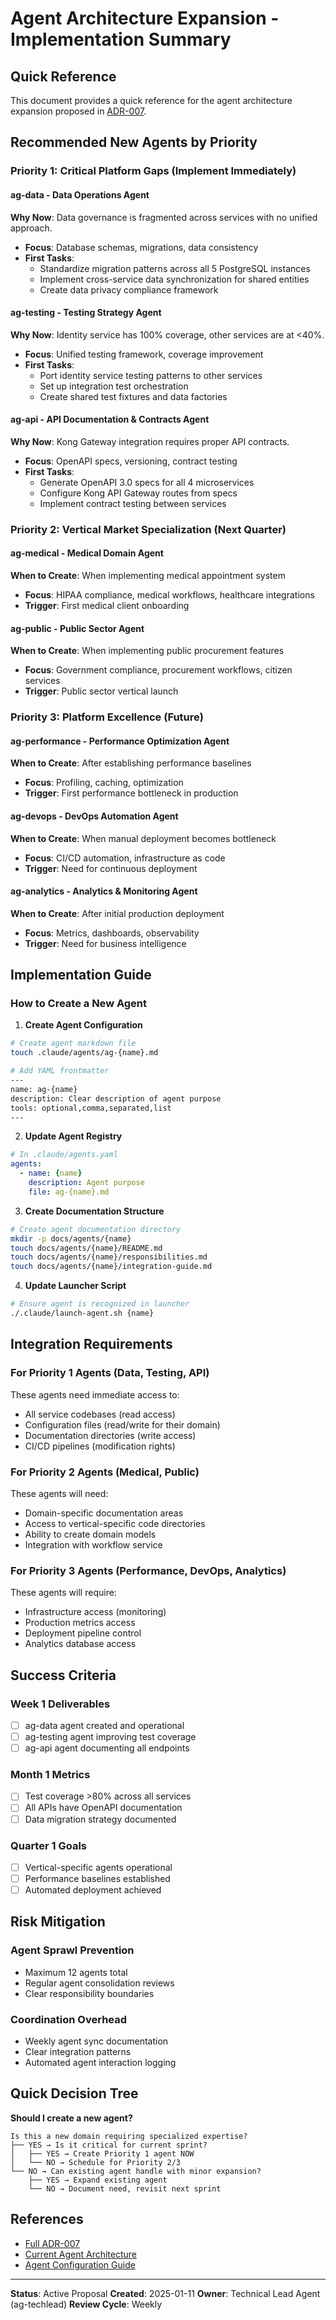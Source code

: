 # Agent Architecture Expansion - Implementation Summary

## Quick Reference

This document provides a quick reference for the agent architecture expansion proposed in [ADR-007](/docs/architecture/adr/007-agent-architecture-expansion.md).

## Recommended New Agents by Priority

### Priority 1: Critical Platform Gaps (Implement Immediately)

#### ag-data - Data Operations Agent
**Why Now**: Data governance is fragmented across services with no unified approach.
- **Focus**: Database schemas, migrations, data consistency
- **First Tasks**: 
  - Standardize migration patterns across all 5 PostgreSQL instances
  - Implement cross-service data synchronization for shared entities
  - Create data privacy compliance framework

#### ag-testing - Testing Strategy Agent  
**Why Now**: Identity service has 100% coverage, other services are at <40%.
- **Focus**: Unified testing framework, coverage improvement
- **First Tasks**:
  - Port identity service testing patterns to other services
  - Set up integration test orchestration
  - Create shared test fixtures and data factories

#### ag-api - API Documentation & Contracts Agent
**Why Now**: Kong Gateway integration requires proper API contracts.
- **Focus**: OpenAPI specs, versioning, contract testing
- **First Tasks**:
  - Generate OpenAPI 3.0 specs for all 4 microservices
  - Configure Kong API Gateway routes from specs
  - Implement contract testing between services

### Priority 2: Vertical Market Specialization (Next Quarter)

#### ag-medical - Medical Domain Agent
**When to Create**: When implementing medical appointment system
- **Focus**: HIPAA compliance, medical workflows, healthcare integrations
- **Trigger**: First medical client onboarding

#### ag-public - Public Sector Agent
**When to Create**: When implementing public procurement features
- **Focus**: Government compliance, procurement workflows, citizen services
- **Trigger**: Public sector vertical launch

### Priority 3: Platform Excellence (Future)

#### ag-performance - Performance Optimization Agent
**When to Create**: After establishing performance baselines
- **Focus**: Profiling, caching, optimization
- **Trigger**: First performance bottleneck in production

#### ag-devops - DevOps Automation Agent
**When to Create**: When manual deployment becomes bottleneck
- **Focus**: CI/CD automation, infrastructure as code
- **Trigger**: Need for continuous deployment

#### ag-analytics - Analytics & Monitoring Agent
**When to Create**: After initial production deployment
- **Focus**: Metrics, dashboards, observability
- **Trigger**: Need for business intelligence

## Implementation Guide

### How to Create a New Agent

1. **Create Agent Configuration**
```bash
# Create agent markdown file
touch .claude/agents/ag-{name}.md

# Add YAML frontmatter
---
name: ag-{name}
description: Clear description of agent purpose
tools: optional,comma,separated,list
---
```

2. **Update Agent Registry**
```yaml
# In .claude/agents.yaml
agents:
  - name: {name}
    description: Agent purpose
    file: ag-{name}.md
```

3. **Create Documentation Structure**
```bash
# Create agent documentation directory
mkdir -p docs/agents/{name}
touch docs/agents/{name}/README.md
touch docs/agents/{name}/responsibilities.md
touch docs/agents/{name}/integration-guide.md
```

4. **Update Launcher Script**
```bash
# Ensure agent is recognized in launcher
./.claude/launch-agent.sh {name}
```

## Integration Requirements

### For Priority 1 Agents (Data, Testing, API)

These agents need immediate access to:
- All service codebases (read access)
- Configuration files (read/write for their domain)
- Documentation directories (write access)
- CI/CD pipelines (modification rights)

### For Priority 2 Agents (Medical, Public)

These agents will need:
- Domain-specific documentation areas
- Access to vertical-specific code directories
- Ability to create domain models
- Integration with workflow service

### For Priority 3 Agents (Performance, DevOps, Analytics)

These agents will require:
- Infrastructure access (monitoring)
- Production metrics access
- Deployment pipeline control
- Analytics database access

## Success Criteria

### Week 1 Deliverables
- [ ] ag-data agent created and operational
- [ ] ag-testing agent improving test coverage
- [ ] ag-api agent documenting all endpoints

### Month 1 Metrics
- [ ] Test coverage >80% across all services
- [ ] All APIs have OpenAPI documentation
- [ ] Data migration strategy documented

### Quarter 1 Goals
- [ ] Vertical-specific agents operational
- [ ] Performance baselines established
- [ ] Automated deployment achieved

## Risk Mitigation

### Agent Sprawl Prevention
- Maximum 12 agents total
- Regular agent consolidation reviews
- Clear responsibility boundaries

### Coordination Overhead
- Weekly agent sync documentation
- Clear integration patterns
- Automated agent interaction logging

## Quick Decision Tree

**Should I create a new agent?**

```
Is this a new domain requiring specialized expertise?
├── YES → Is it critical for current sprint?
│   ├── YES → Create Priority 1 agent NOW
│   └── NO → Schedule for Priority 2/3
└── NO → Can existing agent handle with minor expansion?
    ├── YES → Expand existing agent
    └── NO → Document need, revisit next sprint
```

## References

- [Full ADR-007](/docs/architecture/adr/007-agent-architecture-expansion.md)
- [Current Agent Architecture](/docs/architecture/agents/)
- [Agent Configuration Guide](/.claude/agents/config.yaml)

---

**Status**: Active Proposal
**Created**: 2025-01-11
**Owner**: Technical Lead Agent (ag-techlead)
**Review Cycle**: Weekly